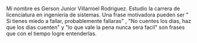 Mi nombre es Gerson Junior Villarroel Rodriguez.
Estudio la carrera de licenciatura en ingenieria de sistemas.
Una frase motivadora pueden ser " Si tienes miedo a fallar, probablemente fallaras" , "No cuentes los dias, haz que los dias cuenten" y "lo que vale la pena nunca sera facil" son frases que con el tiempo logre entenderlas.








































































































































































































































































